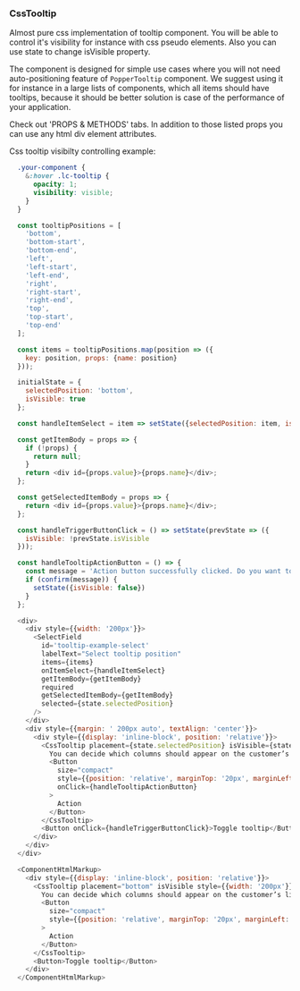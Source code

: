 <h3>CssTooltip</h3>

Almost pure css implementation of tooltip component. You will be able to control it's visibility for instance with css pseudo elements.
Also you can use state to change isVisible property. 

The component is designed for simple use cases where you will not need auto-positioning feature of `PopperTooltip` component.
We suggest using it for instance in a large lists of components, which all items should have tooltips, because it should be better solution
is case of the performance of your application.

Check out 'PROPS & METHODS' tabs. In addition to those listed props you can use any html div element attributes.

Css tooltip visibilty controlling example:
```css
  .your-component {
    &:hover .lc-tooltip {
      opacity: 1;
      visibility: visible;
    }
  }
```

```js
  const tooltipPositions = [
    'bottom',
    'bottom-start',
    'bottom-end',
    'left',
    'left-start',
    'left-end',
    'right',
    'right-start',
    'right-end',
    'top',
    'top-start',
    'top-end'
  ];

  const items = tooltipPositions.map(position => ({
    key: position, props: {name: position}
  }));

  initialState = {
    selectedPosition: 'bottom',
    isVisible: true
  };

  const handleItemSelect = item => setState({selectedPosition: item, isVisible: true});

  const getItemBody = props => {
    if (!props) {
      return null;
    }
    return <div id={props.value}>{props.name}</div>;
  };

  const getSelectedItemBody = props => {
    return <div id={props.value}>{props.name}</div>;
  };

  const handleTriggerButtonClick = () => setState(prevState => ({
    isVisible: !prevState.isVisible
  }));

  const handleTooltipActionButton = () => {
    const message = 'Action button successfully clicked. Do you want to close tooltip?';
    if (confirm(message)) {
      setState({isVisible: false})
    }
  };

  <div>
    <div style={{width: '200px'}}>
      <SelectField
        id='tooltip-example-select'
        labelText="Select tooltip position"
        items={items}
        onItemSelect={handleItemSelect}
        getItemBody={getItemBody}
        required
        getSelectedItemBody={getItemBody}
        selected={state.selectedPosition}
      />
    </div>
    <div style={{margin: ' 200px auto', textAlign: 'center'}}>
      <div style={{display: 'inline-block', position: 'relative'}}>
        <CssTooltip placement={state.selectedPosition} isVisible={state.isVisible} style={{width: '200px'}}>
          You can decide which columns should appear on the customer’s list. This setup will be visible only to you. 
          <Button
            size="compact"
            style={{position: 'relative', marginTop: '20px', marginLeft: 'auto', display: 'block'}}
            onClick={handleTooltipActionButton}
          >
            Action
          </Button>
        </CssTooltip>
        <Button onClick={handleTriggerButtonClick}>Toggle tooltip</Button>
      </div>
    </div>
  </div>
```

```js noeditor
  <ComponentHtmlMarkup>
    <div style={{display: 'inline-block', position: 'relative'}}>
      <CssTooltip placement="bottom" isVisible style={{width: '200px'}}>
        You can decide which columns should appear on the customer’s list. This setup will be visible only to you. 
        <Button
          size="compact"
          style={{position: 'relative', marginTop: '20px', marginLeft: 'auto', display: 'block'}}
        >
          Action
        </Button>
      </CssTooltip>
      <Button>Toggle tooltip</Button>
    </div>
  </ComponentHtmlMarkup>
```

